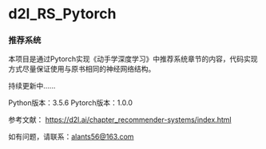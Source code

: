 # d2l_RS_Pytorch

### 推荐系统


本项目是通过Pytorch实现《动手学深度学习》中推荐系统章节的内容，代码实现方式尽量保证使用与原书相同的神经网络结构。



持续更新中......


Python版本：3.5.6
Pytorch版本：1.0.0

参考文献：
https://d2l.ai/chapter_recommender-systems/index.html


如有问题，请联系：<alants56@163.com>